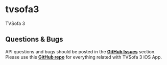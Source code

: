 # tvsofa3
TVSofa 3

## Questions & Bugs
API questions and bugs should be posted in the [**GitHub Issues**](https://github.com/javikr/tvsofa3/issues) section. Please use this [**GitHub repo**](https://github.com/javikr/tvsofa3) for everything related with TVSofa 3 iOS App.

